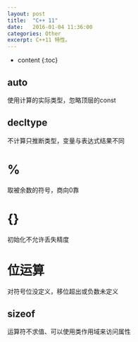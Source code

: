 ```yaml
---
layout: post
title:  "C++ 11"
date:   2016-01-04 11:36:00
categories: Other
excerpt: C++11 特性。
---
```


* content
{:toc}

## auto
使用计算的实际类型，忽略顶层的const
## decltype
不计算只推断类型，变量与表达式结果不同
# %
取被余数的符号，商向0靠
# {}
初始化不允许丢失精度
# 位运算
对符号位没定义，移位超出或负数未定义
## sizeof
运算符不求值、可以使用类作用域来访问属性